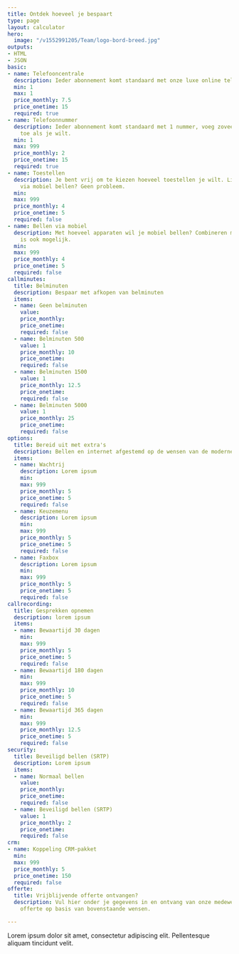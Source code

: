 ```yaml
---
title: Ontdek hoeveel je bespaart
type: page
layout: calculator
hero:
  image: "/v1552991205/Team/logo-bord-breed.jpg"
outputs:
- HTML
- JSON
basic:
- name: Telefooncentrale
  description: Ieder abonnement komt standaard met onze luxe online telefooncentrale
  min: 1
  max: 1
  price_monthly: 7.5
  price_onetime: 15
  required: true
- name: Telefoonnummer
  description: Ieder abonnement komt standaard met 1 nummer, voeg zoveel extra numers
    toe als je wilt.
  min: 1
  max: 999
  price_monthly: 2
  price_onetime: 15
  required: true
- name: Toestellen
  description: Je bent vrij om te kiezen hoeveel toestellen je wilt. Liever enkel
    via mobiel bellen? Geen probleem.
  min: 
  max: 999
  price_monthly: 4
  price_onetime: 5
  required: false
- name: Bellen via mobiel
  description: Met hoeveel apparaten wil je mobiel bellen? Combineren met vaste toestellen
    is ook mogelijk.
  min: 
  max: 999
  price_monthly: 4
  price_onetime: 5
  required: false
callminutes:
  title: Belminuten
  description: Bespaar met afkopen van belminuten
  items:
  - name: Geen belminuten
    value: 
    price_monthly: 
    price_onetime: 
    required: false
  - name: Belminuten 500
    value: 1
    price_monthly: 10
    price_onetime: 
    required: false
  - name: Belminuten 1500
    value: 1
    price_monthly: 12.5
    price_onetime: 
    required: false
  - name: Belminuten 5000
    value: 1
    price_monthly: 25
    price_onetime: 
    required: false
options:
  title: Bereid uit met extra's
  description: Bellen en internet afgestemd op de wensen van de moderne ondernemer
  items:
  - name: Wachtrij
    description: Lorem ipsum
    min: 
    max: 999
    price_monthly: 5
    price_onetime: 5
    required: false
  - name: Keuzemenu
    description: Lorem ipsum
    min: 
    max: 999
    price_monthly: 5
    price_onetime: 5
    required: false
  - name: Faxbox
    description: Lorem ipsum
    min: 
    max: 999
    price_monthly: 5
    price_onetime: 5
    required: false
callrecording:
  title: Gesprekken opnemen
  description: lorem ipsum
  items:
  - name: Bewaartijd 30 dagen
    min: 
    max: 999
    price_monthly: 5
    price_onetime: 5
    required: false
  - name: Bewaartijd 180 dagen
    min: 
    max: 999
    price_monthly: 10
    price_onetime: 5
    required: false
  - name: Bewaartijd 365 dagen
    min: 
    max: 999
    price_monthly: 12.5
    price_onetime: 5
    required: false
security:
  title: Beveiligd bellen (SRTP)
  description: Lorem ipsum
  items:
  - name: Normaal bellen
    value: 
    price_monthly: 
    price_onetime: 
    required: false
  - name: Beveiligd bellen (SRTP)
    value: 1
    price_monthly: 2
    price_onetime: 
    required: false
crm:
- name: Koppeling CRM-pakket
  min: 
  max: 999
  price_monthly: 5
  price_onetime: 150
  required: false
offerte:
  title: Vrijblijvende offerte ontvangen?
  description: Vul hier onder je gegevens in en ontvang van onze medewerkers een vrijblijvende
    offerte op basis van bovenstaande wensen.

---
```

Lorem ipsum dolor sit amet, consectetur adipiscing elit. Pellentesque aliquam tincidunt velit.
